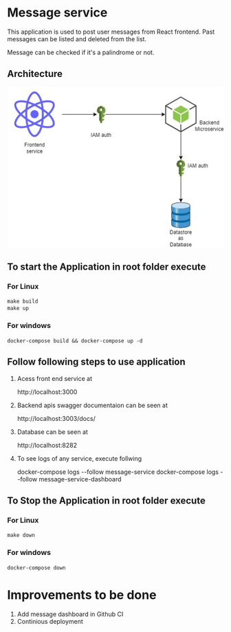 # Message service

This application is used to post user messages from React frontend. Past messages can be listed and deleted from the list.

Message can be checked if it's a palindrome or not.


## Architecture

![Architecture diagram](./arc.jpg)

## To start the Application in root folder execute


### For Linux

    make build
    make up

### For windows

    docker-compose build && docker-compose up -d

## Follow following steps to use application 

1. Acess front end service at

    http://localhost:3000

2. Backend apis swagger documentaion can be seen at

    http://localhost:3003/docs/

3. Database can be seen at 

    http://localhost:8282

4. To see logs of any service, execute follwing 

    docker-compose logs --follow message-service
    docker-compose logs --follow message-service-dashboard

## To Stop the Application in root folder execute


### For Linux

    make down

### For windows

    docker-compose down

# Improvements to be done

1. Add message dashboard in Github CI
2. Continious deployment
